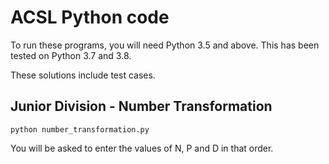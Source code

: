 # ACSL Python code

To run these programs, you will need Python 3.5 and above. This has been tested on Python 3.7 and 3.8.

These solutions include test cases.

## Junior Division - Number Transformation

    python number_transformation.py

You will be asked to enter the values of N, P and D in that order.
